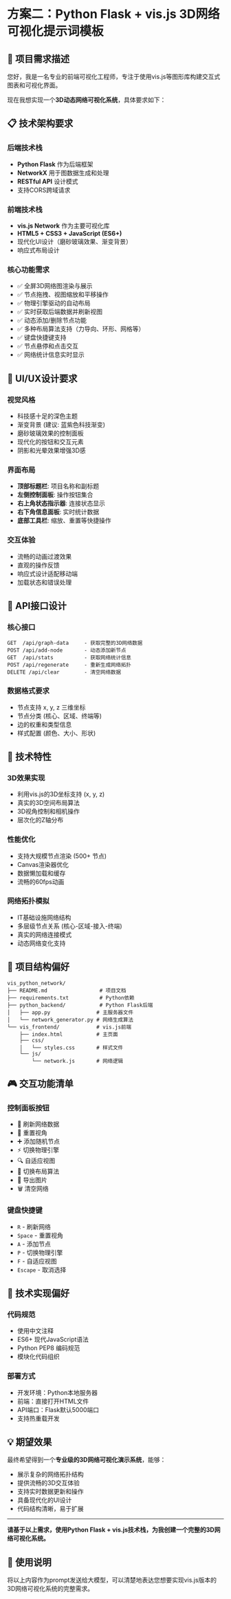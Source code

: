 # 方案二：Python Flask + vis.js 3D网络可视化提示词模板

## 🎯 项目需求描述

您好，我是一名专业的前端可视化工程师，专注于使用vis.js等图形库构建交互式图表和可视化界面。

现在我想实现一个**3D动态网络可视化系统**，具体要求如下：

## 📋 技术架构要求

### 后端技术栈
- **Python Flask** 作为后端框架
- **NetworkX** 用于图数据生成和处理
- **RESTful API** 设计模式
- 支持CORS跨域请求

### 前端技术栈
- **vis.js Network** 作为主要可视化库
- **HTML5 + CSS3 + JavaScript (ES6+)** 
- 现代化UI设计（磨砂玻璃效果、渐变背景）
- 响应式布局设计

### 核心功能需求
- ✅ 全屏3D网络图渲染与展示
- ✅ 节点拖拽、视图缩放和平移操作
- ✅ 物理引擎驱动的自动布局
- ✅ 实时获取后端数据并刷新视图
- ✅ 动态添加/删除节点功能
- ✅ 多种布局算法支持（力导向、环形、网格等）
- ✅ 键盘快捷键支持
- ✅ 节点悬停和点击交互
- ✅ 网络统计信息实时显示

## 🎨 UI/UX设计要求

### 视觉风格
- 科技感十足的深色主题
- 渐变背景 (建议: 蓝紫色科技渐变)
- 磨砂玻璃效果的控制面板
- 现代化的按钮和交互元素
- 阴影和光晕效果增强3D感

### 界面布局
- **顶部标题栏**: 项目名称和副标题
- **左侧控制面板**: 操作按钮集合
- **右上角状态指示器**: 连接状态显示
- **右下角信息面板**: 实时统计数据
- **底部工具栏**: 缩放、重置等快捷操作

### 交互体验
- 流畅的动画过渡效果
- 直观的操作反馈
- 响应式设计适配移动端
- 加载状态和错误处理

## 🔗 API接口设计

### 核心接口
```
GET  /api/graph-data     - 获取完整的3D网络数据
POST /api/add-node       - 动态添加新节点  
GET  /api/stats          - 获取网络统计信息
POST /api/regenerate     - 重新生成网络拓扑
DELETE /api/clear        - 清空网络数据
```

### 数据格式要求
- 节点支持 x, y, z 三维坐标
- 节点分类 (核心、区域、终端等)
- 边的权重和类型信息
- 样式配置 (颜色、大小、形状)

## 🚀 技术特性

### 3D效果实现
- 利用vis.js的3D坐标支持 (x, y, z)
- 真实的3D空间布局算法
- 3D视角控制和相机操作
- 层次化的Z轴分布

### 性能优化
- 支持大规模节点渲染 (500+ 节点)
- Canvas渲染器优化
- 数据懒加载和缓存
- 流畅的60fps动画

### 网络拓扑模拟
- IT基础设施网络结构
- 多层级节点关系 (核心-区域-接入-终端)
- 真实的网络连接模式
- 动态网络变化支持

## 📁 项目结构偏好

```
vis_python_network/
├── README.md                 # 项目文档
├── requirements.txt          # Python依赖
├── python_backend/           # Python Flask后端
│   ├── app.py               # 主服务器文件
│   └── network_generator.py # 网络生成算法
└── vis_frontend/            # vis.js前端
    ├── index.html           # 主页面
    ├── css/
    │   └── styles.css       # 样式文件
    └── js/
        └── network.js       # 网络逻辑
```

## 🎮 交互功能清单

### 控制面板按钮
- 🔄 刷新网络数据
- 🎯 重置视角
- ➕ 添加随机节点
- ⚡ 切换物理引擎
- 🔍 自适应视图
- 🎨 切换布局算法
- 📸 导出图片
- 🗑️ 清空网络

### 键盘快捷键
- `R` - 刷新网络
- `Space` - 重置视角
- `A` - 添加节点
- `P` - 切换物理引擎
- `F` - 自适应视图
- `Escape` - 取消选择

## 🔧 技术实现偏好

### 代码规范
- 使用中文注释
- ES6+ 现代JavaScript语法
- Python PEP8 编码规范
- 模块化代码组织

### 部署方式
- 开发环境：Python本地服务器
- 前端：直接打开HTML文件
- API端口：Flask默认5000端口
- 支持热重载开发

## 💡 期望效果

最终希望得到一个**专业级的3D网络可视化演示系统**，能够：
- 展示复杂的网络拓扑结构
- 提供流畅的3D交互体验
- 支持实时数据更新和操作
- 具备现代化的UI设计
- 代码结构清晰，易于扩展

---

**请基于以上需求，使用Python Flask + vis.js技术栈，为我创建一个完整的3D网络可视化系统。**

## 📝 使用说明


将以上内容作为prompt发送给大模型，可以清楚地表达您想要实现vis.js版本的3D网络可视化系统的完整需求。
